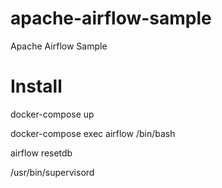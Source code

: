 # apache-airflow-sample
Apache Airflow Sample

# Install
  docker-compose up

  docker-compose exec airflow /bin/bash

  airflow resetdb

  /usr/bin/supervisord



